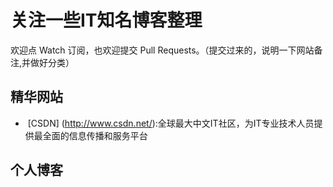 关注一些IT知名博客整理
================

欢迎点 Watch 订阅，也欢迎提交 Pull Requests。（提交过来的，说明一下网站备注,并做好分类）

## 精华网站
-  [CSDN] (http://www.csdn.net/):全球最大中文IT社区，为IT专业技术人员提供最全面的信息传播和服务平台

## 个人博客
## 
